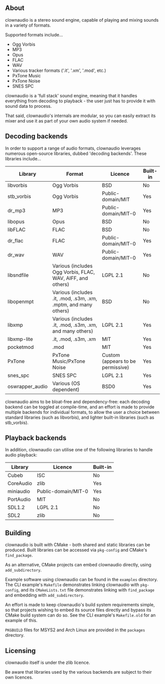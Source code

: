 ## About

clownaudio is a stereo sound engine, capable of playing and mixing sounds in a
variety of formats.

Supported formats include...
* Ogg Vorbis
* MP3
* Opus
* FLAC
* WAV
* Various tracker formats ('.it', '.xm', '.mod', etc.)
* PxTone Music
* PxTone Noise
* SNES SPC

clownaudio is a 'full stack' sound engine, meaning that it handles everything
from decoding to playback - the user just has to provide it with sound data to
process.

That said, clownaudio's internals are modular, so you can easily extract
its mixer and use it as part of your own audio system if needed.


## Decoding backends

In order to support a range of audio formats, clownaudio leverages numerous
open-source libraries, dubbed 'decoding backends'. These libraries include...

| Library         | Format                                                              | Licence                           | Built-in |
|-----------------|---------------------------------------------------------------------|-----------------------------------|----------|
| libvorbis       | Ogg Vorbis                                                          | BSD                               | No       |
| stb_vorbis      | Ogg Vorbis                                                          | Public-domain/MIT                 | Yes      |
| dr_mp3          | MP3                                                                 | Public-domain/MIT-0               | Yes      |
| libopus         | Opus                                                                | BSD                               | No       |
| libFLAC         | FLAC                                                                | BSD                               | No       |
| dr_flac         | FLAC                                                                | Public-domain/MIT-0               | Yes      |
| dr_wav          | WAV                                                                 | Public-domain/MIT-0               | Yes      |
| libsndfile      | Various (includes Ogg Vorbis, FLAC, WAV, AIFF, and others)          | LGPL 2.1                          | No       |
| libopenmpt      | Various (includes .it, .mod, .s3m, .xm, .mptm, and many others)     | BSD                               | No       |
| libxmp          | Various (includes .it, .mod, .s3m, .xm, and many others)            | LGPL 2.1                          | Yes      |
| libxmp-lite     | .it, .mod, .s3m, .xm                                                | MIT                               | Yes      |
| pocketmod       | .mod                                                                | MIT                               | Yes      |
| PxTone          | PxTone Music/PxTone Noise                                           | Custom (appears to be permissive) | Yes      |
| snes_spc        | SNES SPC                                                            | LGPL 2.1                          | Yes      |
| oswrapper_audio | Various (OS dependent)                                              | BSD0                              | Yes      |

clownaudio aims to be bloat-free and dependency-free: each decoding backend can
be toggled at compile-time, and an effort is made to provide multiple backends
for individual formats, to allow the user a choice between standard libraries
(such as libvorbis), and lighter built-in libraries (such as stb_vorbis).


## Playback backends

In addition, clownaudio can utilise one of the following libraries to handle
audio playback:

| Library   | Licence             | Built-in |
|-----------|---------------------|----------|
| Cubeb     | ISC                 | No       |
| CoreAudio | zlib                | Yes      |
| miniaudio | Public-domain/MIT-0 | Yes      |
| PortAudio | MIT                 | No       |
| SDL1.2    | LGPL 2.1            | No       |
| SDL2      | zlib                | No       |


## Building

clownaudio is built with CMake - both shared and static libraries can be
produced. Built libraries can be accessed via `pkg-config` and CMake's
`find_package`.

As an alternative, CMake projects can embed clownaudio directly, using
`add_subdirectory`.

Example software using clownaudio can be found in the `examples` directory.
The CLI example's `Makefile` demonstrates linking clownaudio with `pkg-config`,
and its `CMakeLists.txt` file demonstrates linking with `find_package` and
embedding with `add_subdirectory`.

An effort is made to keep clownaudio's build system requirements simple, so that
projects wishing to embed its source files directly and bypass its CMake build
system can do so. See the CLI example's `Makefile.old` for an example of this.

`PKGBUILD` files for MSYS2 and Arch Linux are provided in the `packages`
directory.


## Licensing

clownaudio itself is under the zlib licence.

Be aware that libraries used by the various backends are subject to
their own licences.

